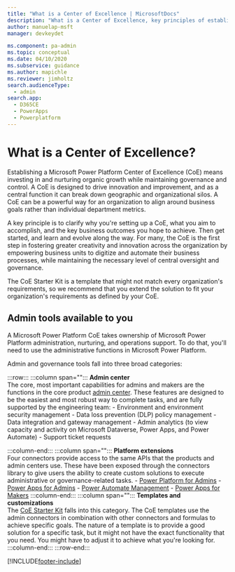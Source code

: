 ```yaml
---
title: "What is a Center of Excellence | MicrosoftDocs"
description: "What is a Center of Excellence, key principles of establishing a CoE and some of the tools available to a CoE"
author: manuelap-msft
manager: devkeydet

ms.component: pa-admin
ms.topic: conceptual
ms.date: 04/10/2020
ms.subservice: guidance
ms.author: mapichle
ms.reviewer: jimholtz
search.audienceType: 
  - admin
search.app: 
  - D365CE
  - PowerApps
  - Powerplatform
---
```

# What is a Center of Excellence?

Establishing a Microsoft Power Platform Center of Excellence (CoE) means investing in and nurturing organic growth while maintaining governance and control. A CoE is designed to drive innovation and improvement, and as a central function it can break down geographic and organizational silos. A CoE can be a powerful way for an organization to align around business goals rather than individual department metrics.

A key principle is to clarify why you're setting up a CoE, what you aim to accomplish, and the key business outcomes you hope to achieve. Then get started, and learn and evolve along the way. For many, the CoE is the first step in fostering greater creativity and innovation across the organization by empowering business units to digitize and automate their business processes, while maintaining the necessary level of central oversight and governance.

The CoE Starter Kit is a template that might not match every organization's requirements, so we recommend that you extend the solution to fit your organization's requirements as defined by your CoE.

## Admin tools available to you

A Microsoft Power Platform CoE takes ownership of Microsoft Power Platform administration, nurturing, and operations support. To do that, you'll need to use the administrative functions in Microsoft Power Platform.

Admin and governance tools fall into three broad categories:

:::row:::
   :::column span="":::
      **Admin center** <br>The core, most important capabilities for admins and makers are the functions in the core product [admin center](https://admin.powerplatform.microsoft.com/). These features are designed to be the easiest and most robust way to complete tasks, and are fully supported by the engineering team:
      - Environment and environment security management
      - Data loss prevention (DLP) policy management
      - Data integration and gateway management
      - Admin analytics (to view capacity and activity on Microsoft Dataverse, Power Apps, and Power Automate)
      - Support ticket requests

   :::column-end:::
   :::column span="":::
       **Platform extensions** <br>Four connectors provide access to the same APIs that the products and admin centers use. These have been exposed through the connectors library to give users the ability to create custom solutions to execute administrative or governance-related tasks.
       - [Power Platform for Admins](/connectors/powerplatformforadmins/)
       - [Power Apps for Admins](/connectors/powerappsforadmins/)
       - [Power Automate Management](/connectors/flowmanagement/)
       - [Power Apps for Makers](/connectors/powerappsforappmakers/)
   :::column-end:::
    :::column span="":::
      **Templates and customizations** <br>The [CoE Starter Kit](setup.md) falls into this category. The CoE templates use the admin connectors in combination with other connectors and formulas to achieve specific goals. The nature of a template is to provide a good solution for a specific task, but it might not have the exact functionality that you need. You might have to adjust it to achieve what you're looking for.
   :::column-end:::
:::row-end:::


[!INCLUDE[footer-include](../../includes/footer-banner.md)]